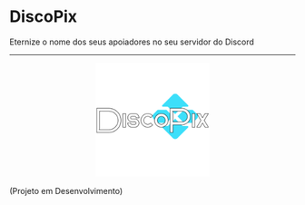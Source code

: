 # DiscoPix
<p>Eternize o nome dos seus apoiadores no seu servidor do Discord</p>
<hr>
<center>
<img src="https://raw.githubusercontent.com/TheMrWest/AreaProject/main/DiscoPix/discopix_logo.png" width="200px">
</center>

(Projeto em Desenvolvimento)